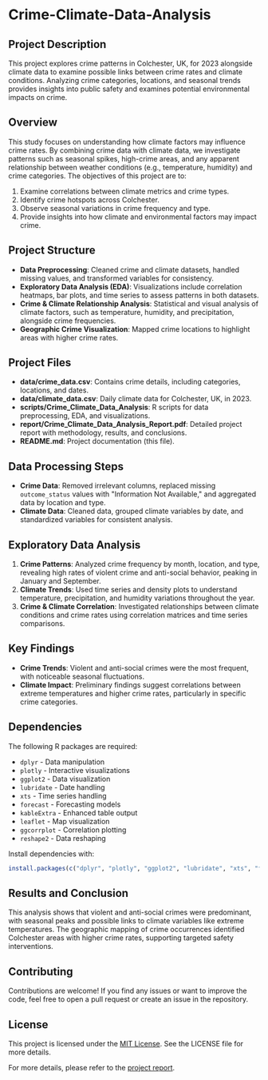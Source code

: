 # Crime-Climate-Data-Analysis

## Project Description
This project explores crime patterns in Colchester, UK, for 2023 alongside climate data to examine possible links between crime rates and climate conditions. Analyzing crime categories, locations, and seasonal trends provides insights into public safety and examines potential environmental impacts on crime.

## Overview
This study focuses on understanding how climate factors may influence crime rates. By combining crime data with climate data, we investigate patterns such as seasonal spikes, high-crime areas, and any apparent relationship between weather conditions (e.g., temperature, humidity) and crime categories. The objectives of this project are to:

1. Examine correlations between climate metrics and crime types.
2. Identify crime hotspots across Colchester.
3. Observe seasonal variations in crime frequency and type.
4. Provide insights into how climate and environmental factors may impact crime.

## Project Structure
- **Data Preprocessing**: Cleaned crime and climate datasets, handled missing values, and transformed variables for consistency.
- **Exploratory Data Analysis (EDA)**: Visualizations include correlation heatmaps, bar plots, and time series to assess patterns in both datasets.
- **Crime & Climate Relationship Analysis**: Statistical and visual analysis of climate factors, such as temperature, humidity, and precipitation, alongside crime frequencies.
- **Geographic Crime Visualization**: Mapped crime locations to highlight areas with higher crime rates.

## Project Files
- **data/crime_data.csv**: Contains crime details, including categories, locations, and dates.
- **data/climate_data.csv**: Daily climate data for Colchester, UK, in 2023.
- **scripts/Crime_Climate_Data_Analysis**: R scripts for data preprocessing, EDA, and visualizations.
- **report/Crime_Climate_Data_Analysis_Report.pdf**: Detailed project report with methodology, results, and conclusions.
- **README.md**: Project documentation (this file).

## Data Processing Steps
- **Crime Data**: Removed irrelevant columns, replaced missing `outcome_status` values with "Information Not Available," and aggregated data by location and type.
- **Climate Data**: Cleaned data, grouped climate variables by date, and standardized variables for consistent analysis.

## Exploratory Data Analysis
1. **Crime Patterns**: Analyzed crime frequency by month, location, and type, revealing high rates of violent crime and anti-social behavior, peaking in January and September.
2. **Climate Trends**: Used time series and density plots to understand temperature, precipitation, and humidity variations throughout the year.
3. **Crime & Climate Correlation**: Investigated relationships between climate conditions and crime rates using correlation matrices and time series comparisons.

## Key Findings
- **Crime Trends**: Violent and anti-social crimes were the most frequent, with noticeable seasonal fluctuations.
- **Climate Impact**: Preliminary findings suggest correlations between extreme temperatures and higher crime rates, particularly in specific crime categories.

## Dependencies
The following R packages are required:

- `dplyr` - Data manipulation
- `plotly` - Interactive visualizations
- `ggplot2` - Data visualization
- `lubridate` - Date handling
- `xts` - Time series handling
- `forecast` - Forecasting models
- `kableExtra` - Enhanced table output
- `leaflet` - Map visualization
- `ggcorrplot` - Correlation plotting
- `reshape2` - Data reshaping

Install dependencies with:
```R
install.packages(c("dplyr", "plotly", "ggplot2", "lubridate", "xts", "forecast", "kableExtra", "leaflet", "ggcorrplot", "reshape2"))
```

## Results and Conclusion

This analysis shows that violent and anti-social crimes were predominant, with seasonal peaks and possible links to climate variables like extreme temperatures. The geographic mapping of crime occurrences identified Colchester areas with higher crime rates, supporting targeted safety interventions.

## Contributing
Contributions are welcome! If you find any issues or want to improve the code, feel free to open a pull request or create an issue in the repository.

## License
This project is licensed under the [MIT License](./LICENSE). See the LICENSE file for more details.


For more details, please refer to the [project report](./Crime_Climate_Data_Analysis_Report.pdf).
